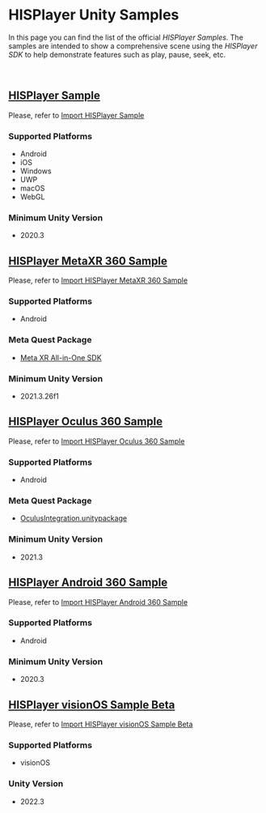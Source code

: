 # HISPlayer Unity Samples

In this page you can find the list of the official _HISPlayer Samples_. The samples are intended to show a comprehensive scene using the _HISPlayer SDK_ to help demonstrate features such as play, pause, seek, etc.

<br>

## <ins>HISPlayer Sample</ins>

Please, refer to [Import HISPlayer Sample](/hisplayer-sample.md)

### Supported Platforms
  * Android
  * iOS
  * Windows
  * UWP
  * macOS
  * WebGL

### Minimum Unity Version
  * 2020.3

## <ins> HISPlayer MetaXR 360 Sample</ins>

Please, refer to [Import HISPlayer MetaXR 360 Sample](/hisplayer-metaxr-360-sample.md)

### Supported Platforms
  * Android

### Meta Quest Package
  * [Meta XR All-in-One SDK](https://developer.oculus.com/downloads/package/meta-xr-sdk-all-in-one-upm/)
    
### Minimum Unity Version
  * 2021.3.26f1

## <ins>HISPlayer Oculus 360 Sample</ins>

Please, refer to [Import HISPlayer Oculus 360 Sample](/hisplayer-oculus-360-sample.md)

### Supported Platforms
  * Android
    
### Meta Quest Package
  * [OculusIntegration.unitypackage](https://developer.oculus.com/downloads/package/unity-integration/)
    
### Minimum Unity Version
  * 2021.3

## <ins>HISPlayer Android 360 Sample</ins>

Please, refer to [Import HISPlayer Android 360 Sample](/hisplayer-android-360-sample.md)

### Supported Platforms
  * Android
    
### Minimum Unity Version
  * 2020.3

## <ins>HISPlayer visionOS Sample Beta</ins>

Please, refer to [Import HISPlayer visionOS Sample Beta](/hisplayer-visionos-sample.md)

### Supported Platforms
  * visionOS
    
### Unity Version
  * 2022.3
